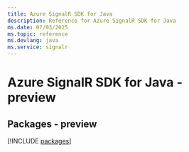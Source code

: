 ```yaml
---
title: Azure SignalR SDK for Java
description: Reference for Azure SignalR SDK for Java
ms.date: 07/03/2025
ms.topic: reference
ms.devlang: java
ms.service: signalr
---
```

# Azure SignalR SDK for Java - preview
## Packages - preview
[!INCLUDE [packages](signalr-index.md)]